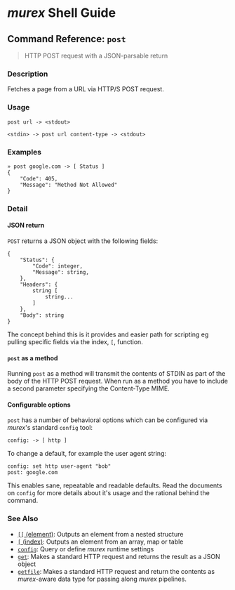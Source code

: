 # _murex_ Shell Guide

## Command Reference: `post`

> HTTP POST request with a JSON-parsable return

### Description

Fetches a page from a URL via HTTP/S POST request.

### Usage

    post url -> <stdout>
    
    <stdin> -> post url content-type -> <stdout>

### Examples

    » post google.com -> [ Status ] 
    {
        "Code": 405,
        "Message": "Method Not Allowed"
    }

### Detail

#### JSON return

`POST` returns a JSON object with the following fields:

    {
        "Status": {
            "Code": integer,
            "Message": string,
        },
        "Headers": {
            string [
                string...
            ]
        },
        "Body": string
    }
    
The concept behind this is it provides and easier path for scripting eg pulling
specific fields via the index, `[`, function.

#### `post` as a method

Running `post` as a method will transmit the contents of STDIN as part of the
body of the HTTP POST request. When run as a method you have to include a second
parameter specifying the Content-Type MIME.

#### Configurable options

`post` has a number of behavioral options which can be configured via _murex_'s
standard `config` tool:

    config: -> [ http ]
    
To change a default, for example the user agent string:

    config: set http user-agent "bob"
    post: google.com
    
This enables sane, repeatable and readable defaults. Read the documents on
`config` for more details about it's usage and the rational behind the command.

### See Also

* [`[[` (element)](../commands/element.md):
  Outputs an element from a nested structure
* [`[` (index)](../commands/index.md):
  Outputs an element from an array, map or table
* [`config`](../commands/config.md):
  Query or define _murex_ runtime settings
* [`get`](../commands/get.md):
  Makes a standard HTTP request and returns the result as a JSON object
* [`getfile`](../commands/getfile.md):
  Makes a standard HTTP request and return the contents as _murex_-aware data type for passing along _murex_ pipelines.